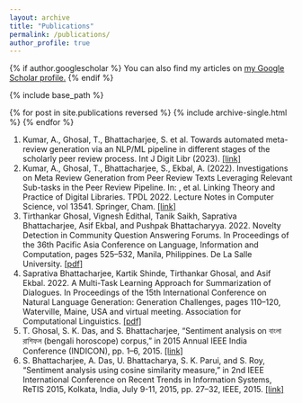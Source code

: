 ```yaml
---
layout: archive
title: "Publications"
permalink: /publications/
author_profile: true
---
```


{% if author.googlescholar %}
  You can also find my articles on <u><a href="{{author.googlescholar}}">my Google Scholar profile</a>.</u>
{% endif %}

{% include base_path %}

{% for post in site.publications reversed %}
  {% include archive-single.html %}
{% endfor %}

1. Kumar, A., Ghosal, T., Bhattacharjee, S. et al. Towards automated meta-review generation via an NLP/ML pipeline in different stages of the scholarly peer review process. Int J Digit Libr (2023). [[link]](https://link.springer.com/article/10.1007/s00799-023-00359-0)
2. Kumar, A., Ghosal, T., Bhattacharjee, S., Ekbal, A. (2022). Investigations on Meta Review Generation from Peer Review Texts Leveraging Relevant Sub-tasks in the Peer Review Pipeline. In: , et al. Linking Theory and Practice of Digital Libraries. TPDL 2022. Lecture Notes in Computer Science, vol 13541. Springer, Cham. [[link]](https://link.springer.com/chapter/10.1007/978-3-031-16802-4_17)
3. Tirthankar Ghosal, Vignesh Edithal, Tanik Saikh, Saprativa Bhattacharjee, Asif Ekbal, and Pushpak Bhattacharyya. 2022. Novelty Detection in Community Question Answering Forums. In Proceedings of the 36th Pacific Asia Conference on Language, Information and Computation, pages 525–532, Manila, Philippines. De La Salle University. [[pdf]](https://aclanthology.org/2022.paclic-1.58.pdf)
4. Saprativa Bhattacharjee, Kartik Shinde, Tirthankar Ghosal, and Asif Ekbal. 2022. A Multi-Task Learning Approach for Summarization of Dialogues. In Proceedings of the 15th International Conference on Natural Language Generation: Generation Challenges, pages 110–120, Waterville, Maine, USA and virtual meeting. Association for Computational Linguistics. [[pdf]](https://aclanthology.org/2022.inlg-genchal.16.pdf)
5. T. Ghosal, S. K. Das, and S. Bhattacharjee, “Sentiment analysis on বাংলা রাশিফল (bengali horoscope) corpus,” in 2015 Annual IEEE India Conference (INDICON), pp. 1–6, 2015. [[link]](https://ieeexplore.ieee.org/abstract/document/7443551)
6. S. Bhattacharjee, A. Das, U. Bhattacharya, S. K. Parui, and S. Roy, “Sentiment analysis using cosine similarity measure,” in 2nd IEEE International Conference on Recent Trends in Information Systems, ReTIS 2015, Kolkata, India, July 9-11, 2015, pp. 27–32, IEEE, 2015. [[link]](https://ieeexplore.ieee.org/abstract/document/7232847)
